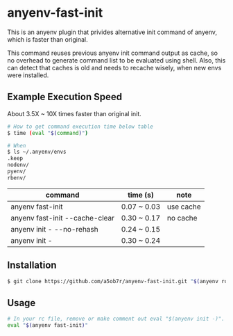 # anyenv-fast-init

This is an anyenv plugin that privides alternative init command of anyenv,
which is faster than original.

This command reuses previous anyenv init command output as cache, so no
overhead to generate command list to be evaluated using shell. Also, this can
detect that caches is old and needs to recache wisely, when new envs were
installed.

## Example Execution Speed

About 3.5X ~ 10X times faster than original init.

```sh
# How to get command execution time below table
$ time (eval "$(command)")

# When
$ ls ~/.anyenv/envs
.keep
nodenv/
pyenv/
rbenv/
```

| command                        | time (s)    | note      |
| --                             | --          | --        |
| anyenv fast-init               | 0.07 ~ 0.03 | use cache |
| anyenv fast-init --cache-clear | 0.30 ~ 0.17 | no cache  |
| anyenv init - --no-rehash      | 0.24 ~ 0.15 |           |
| anyenv init -                  | 0.30 ~ 0.24 |           |

## Installation

```sh
$ git clone https://github.com/a5ob7r/anyenv-fast-init.git "$(anyenv root)/plugins/anyenv-fast-init"
```

## Usage

```sh
# In your rc file, remove or make comment out eval "$(anyenv init -)".
eval "$(anyenv fast-init)"
```
